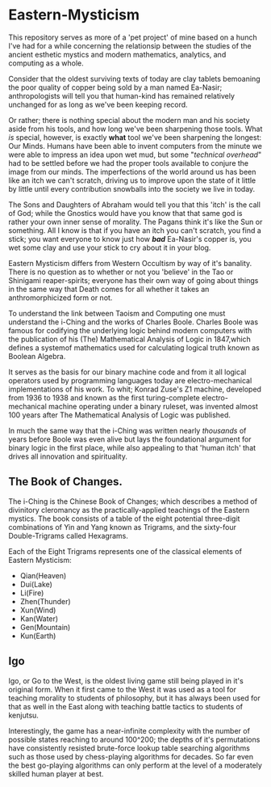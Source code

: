 # Eastern-Mysticism
This repository serves as more of a 'pet project' of mine based on a hunch I've had for a while concerning the relationsip between
the studies of the ancient esthetic mystics and modern mathematics, analytics, and computing as a whole.

Consider that the oldest surviving texts of today are clay tablets bemoaning the poor quality of copper being sold by a man named
Ea-Nasir; anthropologists will tell you that human-kind has remained relatively unchanged for as long as we've been keeping record.

Or rather; there is nothing special about the modern man and his society aside from his tools, and how long we've been sharpening those
tools.  What _is_ special, however, is exactly **what** tool we've been sharpening the longest: Our Minds.  Humans have been able to
invent computers from the minute we were able to impress an idea upon wet mud, but some "_technical overhead_" had to be settled before
we had the proper tools available to conjure the image from our minds.  The imperfections of the world around us has been like an itch
we can't scratch, driving us to improve upon the state of it little by little until every contribution snowballs into the society
we live in today.

The Sons and Daughters of Abraham would tell you that this 'itch' is the call of God; while the Gnostics would have you know that that
same god is rather your own inner sense of morality. The Pagans think it's like the Sun or something.  All I know is that if you have
an itch you can't scratch, you find a stick; you want everyone to know just how __*bad*__ Ea-Nasir's copper is, you wet some clay
and use your stick to cry about it in your blog.

Eastern Mysticism differs from Western Occultism by way of it's banality.  There is no question as to whether or not you 'believe' in
the Tao or Shinigami reaper-spirits; everyone has their own way of going about things in the same way that Death comes for all
whether it takes an anthromorphicized form or not.

To understand the link between Taoism and Computing one must understand the i-Ching and the works of Charles Boole.  Charles Boole
was famous for codifying the underlying logic behind modern computers with the publication of his (The) Mathematical Analysis of Logic
in 1847,which defines a systemof mathematics used for calculating logical truth known as Boolean Algebra.

It serves as the basis for our binary machine code and from it all logical operators used by programming languages today are
electro-mechanical implementations of his work.  To whit; Konrad Zuse's Z1 machine, developed from 1936 to 1938 and known as the first
turing-complete electro-mechanical machine operating under a binary ruleset, was invented almost 100 years after The Mathematical
Analysis of Logic was published.

In much the same way that the i-Ching was written nearly _thousands_ of years before Boole was even alive but lays the foundational
argument for binary logic in the first place, while also appealing to that 'human itch' that drives all innovation and spirituality.


## The Book of Changes.
The i-Ching is the Chinese Book of Changes; which describes a method of divinitory cleromancy as the practically-applied teachings of
the Eastern mystics.  The book consists of a table of the eight potential three-digit combinations of Yin and Yang known as Trigrams,
and the sixty-four Double-Trigrams called Hexagrams.

Each of the Eight Trigrams represents one of the classical elements of Eastern Mysticism:  
  - Qian(Heaven)
  - Dui(Lake)
  - Li(Fire)
  - Zhen(Thunder)
  - Xun(Wind)
  - Kan(Water)
  - Gen(Mountain)
  - Kun(Earth)


## Igo
Igo, or Go to the West, is the oldest living game still being played in it's original form.  When it first came
to the West it was used as a tool for teaching morality to students of philosophy, but it has always been used
for that as well in the East along with teaching battle tactics to students of kenjutsu.

Interestingly, the game has a near-infinite complexity with the number of possible states reaching to around 100^200;
the depths of it's permutations have consistently resisted brute-force lookup table searching algorithms such as those used
by chess-playing algorithms for decades. So far even the best go-playing algorithms can only perform at the level
of a moderately skilled human player at best.


